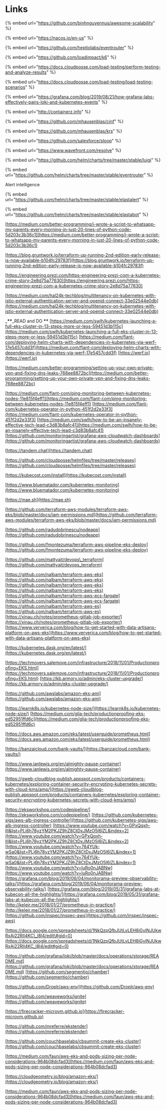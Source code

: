 # Links

{% embed url="https://github.com/binhnguyennus/awesome-scalability" %}

{% embed url="https://nacos.io/en-us" %}

{% embed url="https://github.com/heptiolabs/eventrouter" %}

{% embed url="https://github.com/loadimpact/k6" %}

{% embed url="https://docs.cloudposse.com/load-testing/perform-testing-and-analyze-results" %}

{% embed url="https://docs.cloudposse.com/load-testing/load-testing-scenarios" %}

{% embed url="https://grafana.com/blog/2019/08/21/how-grafana-labs-effectively-pairs-loki-and-kubernetes-events" %}

{% embed url="http://containerz.info" %}

{% embed url="https://github.com/mhausenblas/cinf" %}

{% embed url="https://github.com/mhausenblas/krs" %}

{% embed url="https://github.com/salesforce/sloop" %}

{% embed url="https://www.wavefront.com/resolve" %}

{% embed url="https://github.com/helm/charts/tree/master/stable/luigi" %}

{% embed url="https://github.com/helm/charts/tree/master/stable/eventrouter" %}



Alert intelligence 

{% embed url="https://github.com/helm/charts/tree/master/stable/elastalert" %}

{% embed url="https://github.com/helm/charts/tree/master/stable/elastabot" %}



[https://medium.com/better-programming/i-wrote-a-script-to-whatsapp-my-parents-every-morning-in-just-20-lines-of-python-code-5d203c3b36c1](https://medium.com/better-programming/i-wrote-a-script-to-whatsapp-my-parents-every-morning-in-just-20-lines-of-python-code-5d203c3b36c1)

[https://blog.gruntwork.io/terraform-up-running-2nd-edition-early-release-is-now-available-b104fc29783f](https://blog.gruntwork.io/terraform-up-running-2nd-edition-early-release-is-now-available-b104fc29783f)

[https://engineering.prezi.com/https-engineering-prezi-com-a-kubernetes-crime-story-2e8d75a77630](https://engineering.prezi.com/https-engineering-prezi-com-a-kubernetes-crime-story-2e8d75a77630)

[https://medium.com/hal24k-techblog/multitenancy-on-kubernetes-with-istio-external-authentication-server-and-openid-connect-33e02544e0db](https://medium.com/hal24k-techblog/multitenancy-on-kubernetes-with-istio-external-authentication-server-and-openid-connect-33e02544e0db)

_**\*\***_READ and DO **\*\*** [https://medium.com/swlh/kubernetes-launching-a-full-eks-cluster-in-13-steps-more-or-less-59451d3b115c](https://medium.com/swlh/kubernetes-launching-a-full-eks-cluster-in-13-steps-more-or-less-59451d3b115c) [https://medium.com/flant-com/deploying-helm-charts-with-dependencies-in-kubernetes-via-werf-17e5457cdd3f](https://medium.com/flant-com/deploying-helm-charts-with-dependencies-in-kubernetes-via-werf-17e5457cdd3f) [https://werf.io](https://werf.io)

[https://medium.com/better-programming/setting-up-your-own-private-vpn-and-fixing-dns-leaks-768ee8872bc](https://medium.com/better-programming/setting-up-your-own-private-vpn-and-fixing-dns-leaks-768ee8872bc)

[https://medium.com/flant-com/ping-monitoring-between-kubernetes-nodes-11e815f4eff1](https://medium.com/flant-com/ping-monitoring-between-kubernetes-nodes-11e815f4eff1) [https://medium.com/flant-com/kubernetes-operator-in-python-451f2d2e33f3](https://medium.com/flant-com/kubernetes-operator-in-python-451f2d2e33f3) [https://medium.com/swlh/how-to-be-an-insanely-effective-tech-lead-c3d83b8afc41](https://medium.com/swlh/how-to-be-an-insanely-effective-tech-lead-c3d83b8afc41) [https://github.com/monitoringartist/grafana-aws-cloudwatch-dashboards](https://github.com/monitoringartist/grafana-aws-cloudwatch-dashboards)

[https://tandem.chat](https://tandem.chat)

[https://github.com/cloudposse/helmfiles/tree/master/releases](https://github.com/cloudposse/helmfiles/tree/master/releases)

[https://kubecost.com/install](https://kubecost.com/install)

[https://www.bluematador.com/kubernetes-monitoring](https://www.bluematador.com/kubernetes-monitoring)

[https://mae.sh](https://mae.sh)

[https://github.com/terraform-aws-modules/terraform-aws-eks/blob/master/docs/iam-permissions.md](https://github.com/terraform-aws-modules/terraform-aws-eks/blob/master/docs/iam-permissions.md)

[https://github.com/radudobrinescu/nodeapp](https://github.com/radudobrinescu/nodeapp)

[https://github.com/fmontezuma/terraform-aws-pipeline-eks-deploy](https://github.com/fmontezuma/terraform-aws-pipeline-eks-deploy)

[https://github.com/mattyait/devops\_terraform](https://github.com/mattyait/devops_terraform)

[https://github.com/nalbam/terraform-aws-eks](https://github.com/nalbam/terraform-aws-eks) [https://github.com/nalbam/terraform-aws-eks](https://github.com/nalbam/terraform-aws-eks) [https://github.com/nalbam/terraform-aws-ecs-fargate](https://github.com/nalbam/terraform-aws-ecs-fargate) [https://github.com/nalbam/terraform-aws-es](https://github.com/nalbam/terraform-aws-es) [https://xinau.ch/notes/prometheus-gitlab-job-exporter/](https://xinau.ch/notes/prometheus-gitlab-job-exporter/) [https://www.ververica.com/blog/how-to-get-started-with-data-artisans-platform-on-aws-eks](https://www.ververica.com/blog/how-to-get-started-with-data-artisans-platform-on-aws-eks)

[https://kubernetes.dask.org/en/latest/](https://kubernetes.dask.org/en/latest/)

[https://techmovers.salemove.com/infrastructure/2018/11/01/Productionproofing+EKS.html](https://techmovers.salemove.com/infrastructure/2018/11/01/Productionproofing+EKS.html) [https://kb.armory.io/admin/eks-cluster-upgrade/](https://kb.armory.io/admin/eks-cluster-upgrade/)

[https://github.com/awslabs/amazon-eks-ami](https://github.com/awslabs/amazon-eks-ami)

[https://learnk8s.io/kubernetes-node-size/](https://learnk8s.io/kubernetes-node-size/) [https://medium.com/glia-tech/productionproofing-eks-ed52951ffd6c](https://medium.com/glia-tech/productionproofing-eks-ed52951ffd6c)

[https://docs.aws.amazon.com/eks/latest/userguide/prometheus.html](https://docs.aws.amazon.com/eks/latest/userguide/prometheus.html)

[https://banzaicloud.com/bank-vaults/](https://banzaicloud.com/bank-vaults/)

[https://www.ianlewis.org/en/almighty-pause-container](https://www.ianlewis.org/en/almighty-pause-container)

[https://gweb-cloudblog-publish.appspot.com/products/containers-kubernetes/exploring-container-security-encrypting-kubernetes-secrets-with-cloud-kms/amp/](https://gweb-cloudblog-publish.appspot.com/products/containers-kubernetes/exploring-container-security-encrypting-kubernetes-secrets-with-cloud-kms/amp/)

[https://eksworkshop.com/codepipeline/](https://eksworkshop.com/codepipeline/) [https://github.com/kubernetes-sigs/aws-alb-ingress-controller](https://github.com/kubernetes-sigs/aws-alb-ingress-controller) [https://www.youtube.com/watch?v=GPxQqxh-lII&list=PLj6h78yzYM2PKJZ9hZ8CtDxJMzO5I6lZL&index=2](https://www.youtube.com/watch?v=GPxQqxh-lII&list=PLj6h78yzYM2PKJZ9hZ8CtDxJMzO5I6lZL&index=2) [https://www.youtube.com/watch?v=764YUk-wSa0&list=PLj6h78yzYM2PKJZ9hZ8CtDxJMzO5I6lZL&index=1](https://www.youtube.com/watch?v=764YUk-wSa0&list=PLj6h78yzYM2PKJZ9hZ8CtDxJMzO5I6lZL&index=1) [https://www.youtube.com/watch?v=luRo0nJABNw](https://www.youtube.com/watch?v=luRo0nJABNw) [https://grafana.com/blog/2019/06/04/monitorama-preview-observability-talks/](https://grafana.com/blog/2019/06/04/monitorama-preview-observability-talks/) [https://grafana.com/blog/2019/05/31/grafana-labs-at-kubecon-all-the-highlights/](https://grafana.com/blog/2019/05/31/grafana-labs-at-kubecon-all-the-highlights/) [http://keleir.me/2018/01/27/prometheus-in-practice/](http://keleir.me/2018/01/27/prometheus-in-practice/) [https://github.com/inspec/inspec-aws](https://github.com/inspec/inspec-aws)

[https://docs.google.com/spreadsheets/d/1NkQzpQfbJUtLyLEH8iGylNJUkwRxAi22RlI4KC\_l8l4/edit\#gid=0](https://docs.google.com/spreadsheets/d/1NkQzpQfbJUtLyLEH8iGylNJUkwRxAi22RlI4KC_l8l4/edit#gid=0)

[https://github.com/grafana/loki/blob/master/docs/operations/storage/README.md](https://github.com/grafana/loki/blob/master/docs/operations/storage/README.md) [https://github.com/segmentio/chamber](https://github.com/segmentio/chamber)

[https://github.com/Droplr/aws-env](https://github.com/Droplr/aws-env)

[https://github.com/weaveworks/ignite](https://github.com/weaveworks/ignite)

[https://firecracker-microvm.github.io](https://firecracker-microvm.github.io)

[https://github.com/mreferre/ekstender](https://github.com/mreferre/ekstender)

[https://github.com/couchbaselabs/cbsummit-create-eks-cluster](https://github.com/couchbaselabs/cbsummit-create-eks-cluster)

[https://medium.com/faun/aws-eks-and-pods-sizing-per-node-considerations-964b08dcfad3](https://medium.com/faun/aws-eks-and-pods-sizing-per-node-considerations-964b08dcfad3)

[https://cloudgeometry.io/blog/amazon-eks/](https://cloudgeometry.io/blog/amazon-eks/)

[https://medium.com/faun/aws-eks-and-pods-sizing-per-node-considerations-964b08dcfad3](https://medium.com/faun/aws-eks-and-pods-sizing-per-node-considerations-964b08dcfad3)

